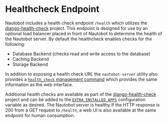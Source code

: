 # Healthcheck Endpoint

Nautobot includes a health check endpoint `/health` which utilizes the [django-health-check](https://github.com/KristianOellegaard/django-health-check) project.  This endpoint is designed for use by an optional load balancer placed in front of Nautobot to determine the health of the Nautobot server.  By default the healthcheck enables checks for the following:

* Database Backend (checks read and write access to the database)
* Caching Backend
* Storage Backend

In addition to exposing a health check URL the `nautobot-server` utility also provides a [`health_check` management command](../administration/nautobot-server.md#health_check) which provides the same information as the web interface.

Additional health checks are available as part of the [django-health-check](https://github.com/KristianOellegaard/django-health-check) project and can be added to the [`EXTRA_INSTALLED_APPS`](../configuration/optional-settings.md#extra-applications) configuration variable as desired.  The Nautobot server is healthy if the HTTP response is 200 from a GET request to `/health`, a web UI is also available at the same endpoint for human consumption.
